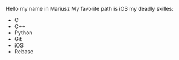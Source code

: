 Hello my name in Mariusz
My favorite path is iOS
my deadly skilles:
* C
* C++
* Python
* Git
* iOS
* Rebase
